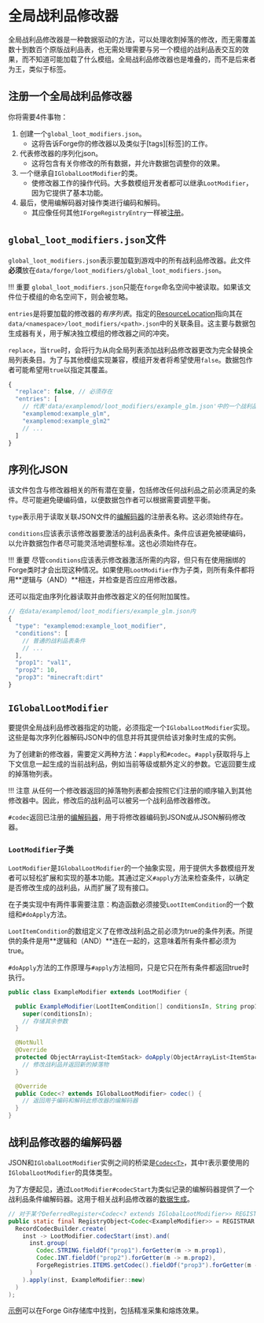 全局战利品修改器
===============

全局战利品修改器是一种数据驱动的方法，可以处理收割掉落的修改，而无需覆盖数十到数百个原版战利品表，也无需处理需要与另一个模组的战利品表交互的效果，而不知道可能加载了什么模组。全局战利品修改器也是堆叠的，而不是后来者为王，类似于标签。

注册一个全局战利品修改器
----------------------

你将需要4件事物：

1. 创建一个`global_loot_modifiers.json`。
    * 这将告诉Forge你的修改器以及类似于[tags][标签]的工作。
2. 代表修改器的序列化json。
    * 这将包含有关你修改的所有数据，并允许数据包调整你的效果。
3. 一个继承自`IGlobalLootModifier`的类。
    * 使修改器工作的操作代码。大多数模组开发者都可以继承`LootModifier`，因为它提供了基本功能。
4. 最后，使用编解码器对操作类进行编码和解码。
    * 其应像任何其他`IForgeRegistryEntry`一样被[注册][registered]。

`global_loot_modifiers.json`文件
--------------------------------

`global_loot_modifiers.json`表示要加载到游戏中的所有战利品修改器。此文件**必须**放在`data/forge/loot_modifiers/global_loot_modifiers.json`。

!!! 重要
    `global_loot_modifiers.json`只能在`forge`命名空间中被读取。如果该文件位于模组的命名空间下，则会被忽略。

`entries`是将要加载的修改器的*有序列表*。指定的[ResourceLocation][resloc]指向其在`data/<namespace>/loot_modifiers/<path>.json`中的关联条目。这主要与数据包生成器有关，用于解决独立模组的修改器之间的冲突。

`replace`，当`true`时，会将行为从向全局列表添加战利品修改器更改为完全替换全局列表条目。为了与其他模组实现兼容，模组开发者将希望使用`false`。数据包作者可能希望用`true`以指定其覆盖。

```js
{
  "replace": false, // 必须存在
  "entries": [
    // 代表'data/examplemod/loot_modifiers/example_glm.json'中的一个战利品修改器
    "examplemod:example_glm",
    "examplemod:example_glm2"
    // ...
  ]
}
```

序列化JSON
----------

该文件包含与修改器相关的所有潜在变量，包括修改任何战利品之前必须满足的条件。尽可能避免硬编码值，以便数据包作者可以根据需要调整平衡。

`type`表示用于读取关联JSON文件的[编解码器][codec]的注册表名称。这必须始终存在。

`conditions`应该表示该修改器要激活的战利品表条件。条件应该避免被硬编码，以允许数据包作者尽可能灵活地调整标准。这也必须始终存在。

!!! 重要
    尽管`conditions`应该表示修改器激活所需的内容，但只有在使用捆绑的Forge类时才会出现这种情况。如果使用`LootModifier`作为子类，则所有条件都将用**逻辑与（AND）**相连，并检查是否应应用修改器。

还可以指定由序列化器读取并由修改器定义的任何附加属性。

```js
// 在data/examplemod/loot_modifiers/example_glm.json内
{
  "type": "examplemod:example_loot_modifier",
  "conditions": [
    // 普通的战利品表条件
    // ...
  ],
  "prop1": "val1",
  "prop2": 10,
  "prop3": "minecraft:dirt"
}
```

`IGlobalLootModifier`
---------------------

要提供全局战利品修改器指定的功能，必须指定一个`IGlobalLootModifier`实现。这些是每次序列化器解码JSON中的信息并将其提供给该对象时生成的实例。

为了创建新的修改器，需要定义两种方法：`#apply`和`#codec`。`#apply`获取将与上下文信息一起生成的当前战利品，例如当前等级或额外定义的参数。它返回要生成的掉落物列表。

!!! 注意
    从任何一个修改器返回的掉落物列表都会按照它们注册的顺序输入到其他修改器中。因此，修改后的战利品可以被另一个战利品修改器修改。

`#codec`返回已注册的[编解码器][codec]，用于将修改器编码到JSON或从JSON解码修改器。

### `LootModifier`子类

`LootModifier`是`IGlobalLootModifier`的一个抽象实现，用于提供大多数模组开发者可以轻松扩展和实现的基本功能。其通过定义`#apply`方法来检查条件，以确定是否修改生成的战利品，从而扩展了现有接口。

在子类实现中有两件事需要注意：构造函数必须接受`LootItemCondition`的一个数组和`#doApply`方法。

`LootItemCondition`的数组定义了在修改战利品之前必须为true的条件列表。所提供的条件是用**逻辑和（AND）**连在一起的，这意味着所有条件都必须为true。

`#doApply`方法的工作原理与`#apply`方法相同，只是它只在所有条件都返回true时执行。

```java
public class ExampleModifier extends LootModifier {

  public ExampleModifier(LootItemCondition[] conditionsIn, String prop1, int prop2, Item prop3) {
    super(conditionsIn);
    // 存储其余参数
  }

  @NotNull
  @Override
  protected ObjectArrayList<ItemStack> doApply(ObjectArrayList<ItemStack> generatedLoot, LootContext context) {
    // 修改战利品并返回新的掉落物
  }

  @Override
  public Codec<? extends IGlobalLootModifier> codec() {
    // 返回用于编码和解码此修改器的编解码器
  }
}
```

战利品修改器的编解码器
--------------------

JSON和`IGlobalLootModifier`实例之间的桥梁是[`Codec<T>`][codecdef]，其中`T`表示要使用的`IGlobalLootModifier`的具体类型。

为了方便起见，通过`LootModifier#codecStart`为类似记录的编解码器提供了一个战利品条件编解码器。这用于相关战利品修改器的[数据生成][datagen]。

```java
// 对于某个DeferredRegister<Codec<? extends IGlobalLootModifier>> REGISTRAR
public static final RegistryObject<Codec<ExampleModifier>> = REGISTRAR.register("example_codec", () ->
  RecordCodecBuilder.create(
    inst -> LootModifier.codecStart(inst).and(
      inst.group(
        Codec.STRING.fieldOf("prop1").forGetter(m -> m.prop1),
        Codec.INT.fieldOf("prop2").forGetter(m -> m.prop2),
        ForgeRegistries.ITEMS.getCodec().fieldOf("prop3").forGetter(m -> m.prop3)
      )
    ).apply(inst, ExampleModifier::new)
  )
);
```

[示例][examples]可以在Forge Git存储库中找到，包括精准采集和熔炼效果。

[tags]: ./tags.md
[resloc]: ../../concepts/resources.md#ResourceLocation
[codec]: #the-loot-modifier-codec
[registered]: ../../concepts/registries.md#methods-for-registering
[codecdef]: ../../datastorage/codecs.md
[datagen]: ../../datagen/server/glm.md
[examples]: https://github.com/MinecraftForge/MinecraftForge/blob/1.20.x/src/test/java/net/minecraftforge/debug/gameplay/loot/GlobalLootModifiersTest.java
